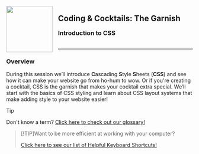 <div>
    <img src="images/logo.png" style="float: left; margin: 0px 15px 15px 0px; height:125px;">
    <h2 style="display:inline-block;margin-top:1em;">Coding &amp; Cocktails: The Garnish</h2>
    <h3 style="margin-top:0;margin-bottom:2em;">Introduction to CSS</h3>
</div>
<hr>

### Overview

During this session we’ll introduce **C**ascading **S**tyle **S**heets (**CSS**) and see how it can make your website go from ho-hum to wow. Or if you're creating a cocktail, CSS is the garnish that makes your cocktail extra special. We’ll start with the basics of CSS styling and learn about CSS layout systems that make adding style to your website easier!

> [!TIP]
> Don't know a term? [Click here to check out our glossary!](http://bit.ly/CnCgloss)

> [!TIP]Want to be more efficient at working with your computer?
>
> [Click here to see our list of Helpful Keyboard Shortcuts!](/references/README.md)
